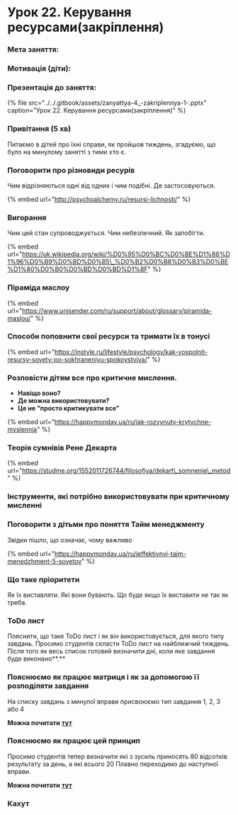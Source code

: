 # Урок 22. Керування ресурсами\(закріплення\)

### Мета заняття: 

### Мотивація **\(діти\)**:

### Презентація до заняття:

{% file src="../../.gitbook/assets/zanyattya-4\_-zakriplennya-1-.pptx" caption="Урок 22. Керування ресурсами\(закріплення\)" %}

### Привітання \(5 хв\)

Питаємо в дітей про їхні справи, як пройшов тиждень, згадуємо, що було на минулому занятті з тими хто є.

### **Поговорити про різновиди ресурів**

Чим відрізняються одні від одних і чим подібні. Де застосовуються.

{% embed url="http://psychoalchemy.ru/resursi-lichnosti/" %}

### **Вигорання**

Чим цей стан супроводжується. Чим небезпечний. Як запобігти.

{% embed url="https://uk.wikipedia.org/wiki/%D0%95%D0%BC%D0%BE%D1%86%D1%96%D0%B9%D0%BD%D0%B5\_%D0%B2%D0%B8%D0%B3%D0%BE%D1%80%D0%B0%D0%BD%D0%BD%D1%8F" %}

### **Піраміда маслоу**

{% embed url="https://www.unisender.com/ru/support/about/glossary/piramida-maslou/" %}

### **Способи поповнити свої ресурси та тримати їх в тонусі**

{% embed url="https://instyle.ru/lifestyle/psychology/kak-vospolnit-resursy-sovety-po-sokhraneniyu-spokoystviya/" %}

### **Розповісти дітям все про критичне мислення.**

* **Навіщо воно?**
* **Де можна використовувати?**
* **Це не “просто критикувати все”**

{% embed url="https://happymonday.ua/ru/jak-rozvynuty-krytychne-myslennja" %}

### **Теорія сумнівів Рене Декарта**

{% embed url="https://studme.org/1552011726744/filosofiya/dekart\_somnenie\_metod" %}

### **Інструменти, які потрібно використовувати при критичному мисленні**

### **Поговорити з дітьми про поняття Тайм менеджменту**

Звідки пішло, що означає, чому важливо

{% embed url="https://happymonday.ua/ru/jeffektivnyj-tajm-menedzhment-5-sovetov" %}

### **Що таке пріоритети**

Як їх виставляти. Які вони бувають. Що буде якщо їх виставити не так як треба.

### **ToDo лист**

Пояснити, що таке ToDo лист і як він використовується, для якого типу завдань. Просимо студентів скласти ToDo лист на найближчий тиждень. Після того як весь список готовий визначити дні, коли яке завдання буде виконано**.**

### **Пояснюємо як працює матриця і як за допомогою її розподіляти завдання**

На списку завдань з минулої вправи присвоюємо тип завдання 1, 2, 3 або 4

**Можна почитати** [**тут**](https://4brain.ru/blog/%D0%BC%D0%B0%D1%82%D1%80%D0%B8%D1%86%D0%B0-%D1%8D%D0%B9%D0%B7%D0%B5%D0%BD%D1%85%D0%B0%D1%83%D1%8D%D1%80%D0%B0/)

### **Пояснюємо як працює цей принцип**

Просимо студентів тепер визначити які з зусиль приносять 80 відсотків результату за день, а які всього 20 Плавно переходимо до наступної вправи.

**Можна почитати** [**тут**](https://lifehacker.ru/princip-20-80-v-zhizni/)

### **Кахут**



